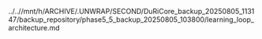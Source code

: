 ../..//mnt/h/ARCHIVE/.UNWRAP/SECOND/DuRiCore_backup_20250805_113147/backup_repository/phase5_5_backup_20250805_103800/learning_loop_architecture.md
